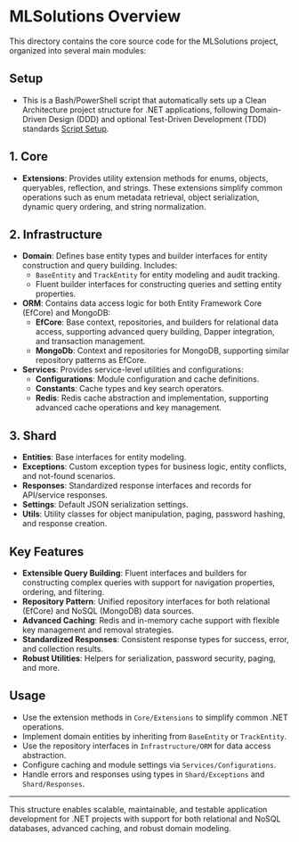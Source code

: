 # MLSolutions Overview

This directory contains the core source code for the MLSolutions project, organized into several main modules:

## Setup 
- This is a Bash/PowerShell script that automatically sets up a Clean Architecture project structure for .NET applications, following Domain-Driven Design (DDD) and optional Test-Driven Development (TDD) standards [Script Setup](https://github.com/Moclaw/ScriptKids/tree/main/src/CleanArchitecture). 

## 1. Core
- **Extensions**: Provides utility extension methods for enums, objects, queryables, reflection, and strings. These extensions simplify common operations such as enum metadata retrieval, object serialization, dynamic query ordering, and string normalization.

## 2. Infrastructure
- **Domain**: Defines base entity types and builder interfaces for entity construction and query building. Includes:
  - `BaseEntity` and `TrackEntity` for entity modeling and audit tracking.
  - Fluent builder interfaces for constructing queries and setting entity properties.
- **ORM**: Contains data access logic for both Entity Framework Core (EfCore) and MongoDB:
  - **EfCore**: Base context, repositories, and builders for relational data access, supporting advanced query building, Dapper integration, and transaction management.
  - **MongoDb**: Context and repositories for MongoDB, supporting similar repository patterns as EfCore.
- **Services**: Provides service-level utilities and configurations:
  - **Configurations**: Module configuration and cache definitions.
  - **Constants**: Cache types and key search operators.
  - **Redis**: Redis cache abstraction and implementation, supporting advanced cache operations and key management.

## 3. Shard
- **Entities**: Base interfaces for entity modeling.
- **Exceptions**: Custom exception types for business logic, entity conflicts, and not-found scenarios.
- **Responses**: Standardized response interfaces and records for API/service responses.
- **Settings**: Default JSON serialization settings.
- **Utils**: Utility classes for object manipulation, paging, password hashing, and response creation.

## Key Features
- **Extensible Query Building**: Fluent interfaces and builders for constructing complex queries with support for navigation properties, ordering, and filtering.
- **Repository Pattern**: Unified repository interfaces for both relational (EfCore) and NoSQL (MongoDB) data sources.
- **Advanced Caching**: Redis and in-memory cache support with flexible key management and removal strategies.
- **Standardized Responses**: Consistent response types for success, error, and collection results.
- **Robust Utilities**: Helpers for serialization, password security, paging, and more.

## Usage
- Use the extension methods in `Core/Extensions` to simplify common .NET operations.
- Implement domain entities by inheriting from `BaseEntity` or `TrackEntity`.
- Use the repository interfaces in `Infrastructure/ORM` for data access abstraction.
- Configure caching and module settings via `Services/Configurations`.
- Handle errors and responses using types in `Shard/Exceptions` and `Shard/Responses`.

---
This structure enables scalable, maintainable, and testable application development for .NET projects with support for both relational and NoSQL databases, advanced caching, and robust domain modeling.
